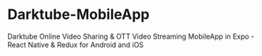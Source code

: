 # Darktube-MobileApp
 Darktube Online Video Sharing & OTT Video Streaming MobileApp in Expo - React Native & Redux for Android and iOS
